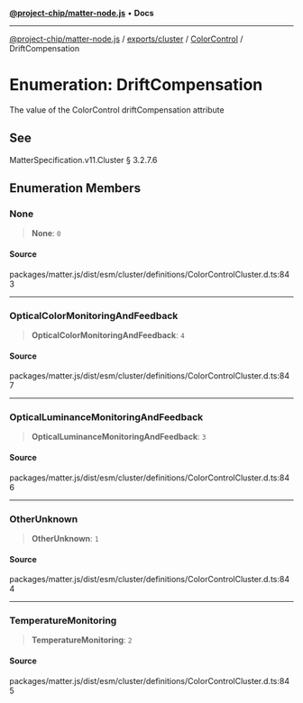[**@project-chip/matter-node.js**](../../../../../README.md) • **Docs**

***

[@project-chip/matter-node.js](../../../../../modules.md) / [exports/cluster](../../../README.md) / [ColorControl](../README.md) / DriftCompensation

# Enumeration: DriftCompensation

The value of the ColorControl driftCompensation attribute

## See

MatterSpecification.v11.Cluster § 3.2.7.6

## Enumeration Members

### None

> **None**: `0`

#### Source

packages/matter.js/dist/esm/cluster/definitions/ColorControlCluster.d.ts:843

***

### OpticalColorMonitoringAndFeedback

> **OpticalColorMonitoringAndFeedback**: `4`

#### Source

packages/matter.js/dist/esm/cluster/definitions/ColorControlCluster.d.ts:847

***

### OpticalLuminanceMonitoringAndFeedback

> **OpticalLuminanceMonitoringAndFeedback**: `3`

#### Source

packages/matter.js/dist/esm/cluster/definitions/ColorControlCluster.d.ts:846

***

### OtherUnknown

> **OtherUnknown**: `1`

#### Source

packages/matter.js/dist/esm/cluster/definitions/ColorControlCluster.d.ts:844

***

### TemperatureMonitoring

> **TemperatureMonitoring**: `2`

#### Source

packages/matter.js/dist/esm/cluster/definitions/ColorControlCluster.d.ts:845
